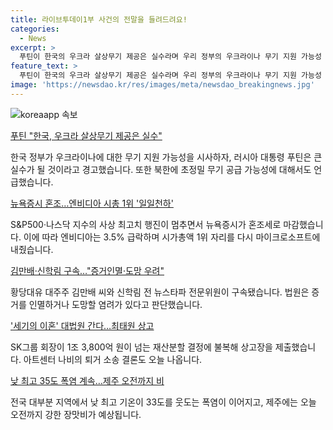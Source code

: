 ```yaml
---
title: 라이브투데이1부 사건의 전말을 들려드려요!
categories:
  - News
excerpt: >
  푸틴이 한국의 우크라 살상무기 제공은 실수라며 우리 정부의 우크라이나 무기 지원 가능성 비판. 뉴욕증시 혼조로 마감, 엔비디아 시총 1위 일일천하. 김만배·신학림 구속, 혐의는 증거인멸·도망 우려. 세기의 이혼 대법원 간다, 최태원 상고. 낮 최고 35도 폭염 계속, 제주에는 오전까지 비. #푸틴 #살상무기 #뉴욕증시 #김만배 #최태원 #폭염
feature_text: >
  푸틴이 한국의 우크라 살상무기 제공은 실수라며 우리 정부의 우크라이나 무기 지원 가능성 비판. 뉴욕증시 혼조로 마감, 엔비디아 시총 1위 일일천하. 김만배·신학림 구속, 혐의는 증거인멸·도망 우려. 세기의 이혼 대법원 간다, 최태원 상고. 낮 최고 35도 폭염 계속, 제주에는 오전까지 비. #푸틴 #살상무기 #뉴욕증시 #김만배 #최태원 #폭염
image: 'https://newsdao.kr/res/images/meta/newsdao_breakingnews.jpg'
---
```


<p><img src="https://newsdao.kr/res/images/meta/newsdao_breakingnews.jpg" alt="koreaapp 속보" /></p>

<p><u>푸틴 "한국, 우크라 살상무기 제공은 실수"</u></p>

<p>한국 정부가 우크라이나에 대한 무기 지원 가능성을 시사하자, 러시아 대통령 푸틴은 큰 실수가 될 것이라고 경고했습니다. 또한 북한에 초정밀 무기 공급 가능성에 대해서도 언급했습니다.</p>

<p><u>뉴욕증시 혼조…엔비디아 시총 1위 '일일천하'</u></p>

<p>S&amp;P500·나스닥 지수의 사상 최고치 행진이 멈추면서 뉴욕증시가 혼조세로 마감했습니다. 이에 따라 엔비디아는 3.5% 급락하며 시가총액 1위 자리를 다시 마이크로소프트에 내줬습니다.</p>

<p><u>김만배·신학림 구속…"증거인멸·도망 우려"</u></p>

<p>황당대유 대주주 김만배 씨와 신학림 전 뉴스타파 전문위원이 구속됐습니다. 법원은 증거를 인멸하거나 도망할 염려가 있다고 판단했습니다.</p>

<p><u> '세기의 이혼' 대법원 간다…최태원 상고</u></p>

<p>SK그룹 회장이 1조 3,800억 원이 넘는 재산분할 결정에 불복해 상고장을 제출했습니다. 아트센터 나비의 퇴거 소송 결론도 오늘 나옵니다.</p>

<p><u>낮 최고 35도 폭염 계속…제주 오전까지 비</u></p>

<p>전국 대부분 지역에서 낮 최고 기온이 33도를 웃도는 폭염이 이어지고, 제주에는 오늘 오전까지 강한 장맛비가 예상됩니다.</p>

